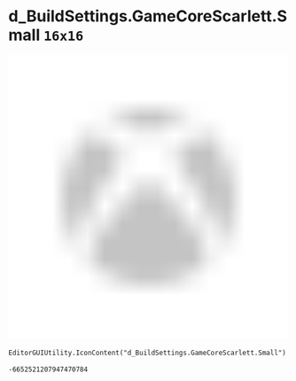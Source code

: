 # d_BuildSettings.GameCoreScarlett.Small `16x16`
<img src="/img/d_BuildSettings.GameCoreScarlett.Small.png" width=512 height=512>

``` CSharp
EditorGUIUtility.IconContent("d_BuildSettings.GameCoreScarlett.Small")
```
```
-6652521207947470784
```
